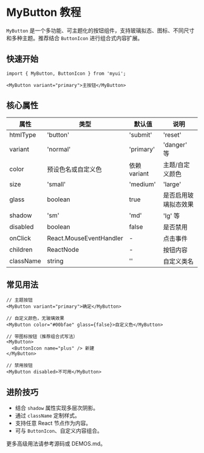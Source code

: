 

# MyButton 教程

`MyButton` 是一个多功能、可主题化的按钮组件，支持玻璃拟态、图标、不同尺寸和多种主题。推荐结合 `ButtonIcon` 进行组合式内容扩展。

## 快速开始

```tsx
import { MyButton, ButtonIcon } from 'myui';

<MyButton variant="primary">主按钮</MyButton>
```

## 核心属性

| 属性         | 类型                                 | 默认值      | 说明                   |
|--------------|--------------------------------------|-------------|------------------------|
| htmlType     | 'button' | 'submit' | 'reset'        | 'button'    | 原生按钮类别           |
| variant      | 'normal' | 'primary' | 'danger' 等    | 'normal'    | 按钮风格               |
| color        | 预设色名或自定义色                   | 依赖 variant| 主题/自定义颜色        |
| size         | 'small' | 'medium' | 'large'         | 'medium'    | 按钮尺寸               |
| glass        | boolean                              | true        | 是否启用玻璃拟态效果   |
| shadow       | 'sm' | 'md' | 'lg' 等                | 'sm'        | 按钮阴影               |
| disabled     | boolean                              | false       | 是否禁用               |
| onClick      | React.MouseEventHandler              | -           | 点击事件               |
| children     | ReactNode                            | -           | 按钮内容               |
| className    | string                               | ''          | 自定义类名             |

## 常见用法

```tsx
// 主题按钮
<MyButton variant="primary">确定</MyButton>

// 自定义颜色，无玻璃效果
<MyButton color="#00bfae" glass={false}>自定义色</MyButton>

// 带图标按钮（推荐组合式写法）
<MyButton>
  <ButtonIcon name="plus" /> 新建
</MyButton>

// 禁用按钮
<MyButton disabled>不可用</MyButton>
```

## 进阶技巧

- 结合 `shadow` 属性实现多层次阴影。
- 通过 `className` 定制样式。
- 支持任意 React 节点作为内容。
- 可与 `ButtonIcon`、自定义内容组合。

更多高级用法请参考源码或 DEMOS.md。
